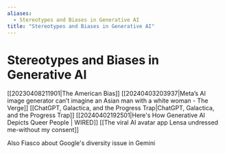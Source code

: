 ```yaml
---
aliases:
  - Stereotypes and Biases in Generative AI
title: "Stereotypes and Biases in Generative AI"
---
```


# Stereotypes and Biases in Generative AI

[[20230408211901|The American Bias]]
[[20240403203937|Meta’s AI image generator can’t imagine an Asian man with a white woman - The Verge]]
[[ChatGPT, Galactica, and the Progress Trap|ChatGPT, Galactica, and the Progress Trap]]
[[20240402192501|Here's How Generative AI Depicts Queer People | WIRED]]
[[The viral AI avatar app Lensa undressed me-without my consent]]

Also Fiasco about Google's diversity issue in Gemini

